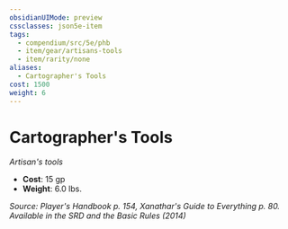 ```yaml
---
obsidianUIMode: preview
cssclasses: json5e-item
tags:
  - compendium/src/5e/phb
  - item/gear/artisans-tools
  - item/rarity/none
aliases:
  - Cartographer's Tools
cost: 1500
weight: 6
---
```

# Cartographer's Tools
*Artisan's tools*  

- **Cost**: 15 gp
- **Weight**: 6.0 lbs.

*Source: Player's Handbook p. 154, Xanathar's Guide to Everything p. 80. Available in the <span title='Systems Reference Document (5.1)'>SRD</span> and the Basic Rules (2014)*
